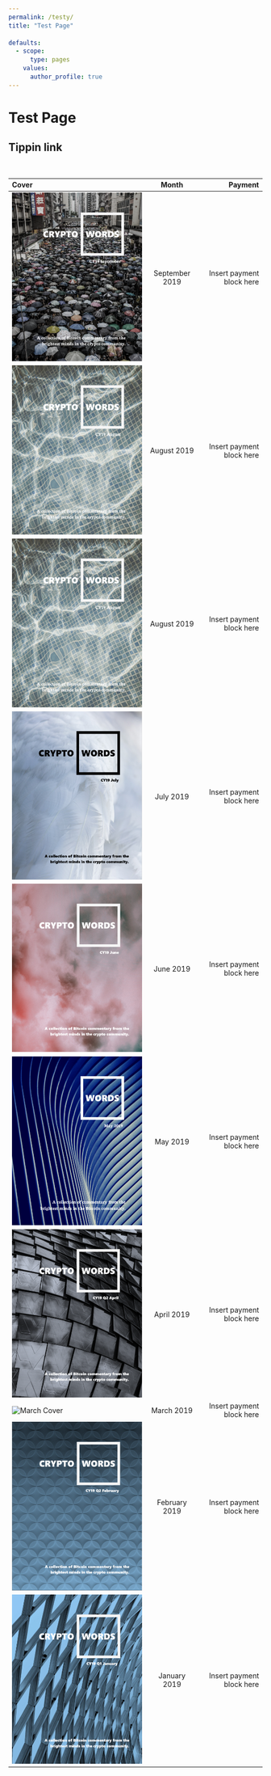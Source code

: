 ```yaml
---
permalink: /testy/
title: "Test Page"

defaults:
  - scope:
      type: pages
    values:
      author_profile: true
---
```


# Test Page

## Tippin link

<div id="tippin-button" data-dest="_joerodgers"></div>
<script src="https://tippin.me/buttons/tip.js" type="text/javascript"></script>

<br>

| Cover | Month | Payment |
|:--------|:-------:|--------:|
| ![September Cover](/assets/images/covers/CY19M9-cover-500.png) | September 2019   | Insert payment block here |
| ![August Cover](/assets/images/covers/CY19M8-cover-500.png) | August 2019   | Insert payment block here |
| ![August Cover](/assets/images/covers/CY19M8-cover-500.png) | August 2019   | Insert payment block here |
| ![July Cover](/assets/images/covers/CY19M7-cover-500.png) | July 2019   | Insert payment block here |
| ![June Cover](/assets/images/covers/CY19M6-cover-500.png) | June 2019   | Insert payment block here |
| ![May Cover](/assets/images/covers/CY19M5-cover-500.png) | May 2019   | Insert payment block here |
| ![April Cover](/assets/images/covers/CY19Q2M4-cover-500.png) | April 2019   | Insert payment block here |
| ![March Cover](/assets/images/covers/CY19Q1M3M7-cover-500.png) | March 2019   | Insert payment block here |
| ![February Cover](/assets/images/covers/CY19Q1M2-cover-500.png) | February 2019   | Insert payment block here |
| ![January Cover](/assets/images/covers/CY19Q1M1-cover-500.png) | January 2019   | Insert payment block here |